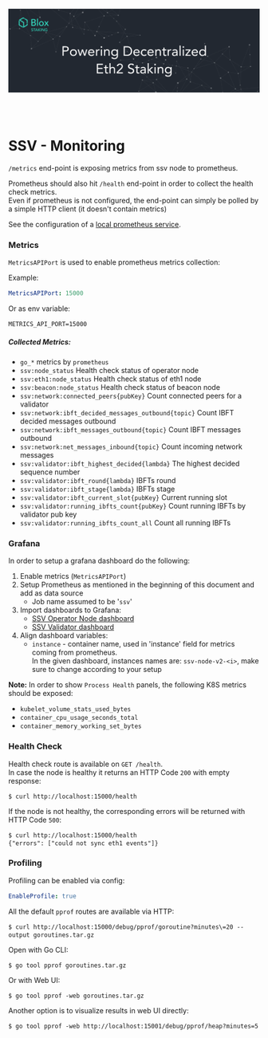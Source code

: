 [<img src="../docs/resources/bloxstaking_header_image.png" >](https://www.bloxstaking.com/)

<br>
<br>


# SSV - Monitoring

`/metrics` end-point is exposing metrics from ssv node to prometheus.

Prometheus should also hit `/health` end-point in order to collect the health check metrics. \
Even if prometheus is not configured, the end-point can simply be polled by a simple HTTP client 
(it doesn't contain metrics)

See the configuration of a [local prometheus service](prometheus/prometheus.yaml).

### Metrics

`MetricsAPIPort` is used to enable prometheus metrics collection:

Example:
```yaml
MetricsAPIPort: 15000
```

Or as env variable:
```shell
METRICS_API_PORT=15000
```

##### Collected Metrics:

* `go_*` metrics by `prometheus`
* `ssv:node_status` Health check status of operator node
* `ssv:eth1:node_status` Health check status of eth1 node
* `ssv:beacon:node_status` Health check status of beacon node
* `ssv:network:connected_peers{pubKey}` Count connected peers for a validator
* `ssv:network:ibft_decided_messages_outbound{topic}` Count IBFT decided messages outbound
* `ssv:network:ibft_messages_outbound{topic}` Count IBFT messages outbound
* `ssv:network:net_messages_inbound{topic}` Count incoming network messages
* `ssv:validator:ibft_highest_decided{lambda}` The highest decided sequence number
* `ssv:validator:ibft_round{lambda}` IBFTs round
* `ssv:validator:ibft_stage{lambda}` IBFTs stage
* `ssv:validator:ibft_current_slot{pubKey}` Current running slot
* `ssv:validator:running_ibfts_count{pubKey}` Count running IBFTs by validator pub key
* `ssv:validator:running_ibfts_count_all` Count all running IBFTs


### Grafana

In order to setup a grafana dashboard do the following:
1. Enable metrics (`MetricsAPIPort`)
2. Setup Prometheus as mentioned in the beginning of this document and add as data source
    * Job name assumed to be '`ssv`'
3. Import dashboards to Grafana:
   * [SSV Operator Node dashboard](./grafana/dashboard_ssv_operator.json) 
   * [SSV Validator dashboard](./grafana/dashboard_ssv_validator.json)
5. Align dashboard variables:
    * `instance` - container name, used in 'instance' field for metrics coming from prometheus. \
      In the given dashboard, instances names are: `ssv-node-v2-<i>`, make sure to change according to your setup

**Note:** In order to show `Process Health` panels, the following K8S metrics should be exposed:
* `kubelet_volume_stats_used_bytes`
* `container_cpu_usage_seconds_total`
* `container_memory_working_set_bytes`


### Health Check

Health check route is available on `GET /health`. \
In case the node is healthy it returns an HTTP Code `200` with empty response:
```shell
$ curl http://localhost:15000/health
```

If the node is not healthy, the corresponding errors will be returned with HTTP Code `500`:
```shell
$ curl http://localhost:15000/health
{"errors": ["could not sync eth1 events"]}
```


### Profiling

Profiling can be enabled via config:
```yaml
EnableProfile: true
```

All the default `pprof` routes are available via HTTP:
```shell
$ curl http://localhost:15000/debug/pprof/goroutine?minutes\=20 --output goroutines.tar.gz
```

Open with Go CLI:
```shell
$ go tool pprof goroutines.tar.gz
```

Or with Web UI:
```shell
$ go tool pprof -web goroutines.tar.gz
```

Another option is to visualize results in web UI directly:
```shell
$ go tool pprof -web http://localhost:15001/debug/pprof/heap?minutes=5
```
